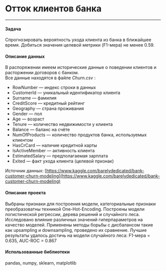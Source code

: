 # Отток клиентов банка
---
#### Задача
Спрогнозировать вероятность ухода клиента из банка в ближайшее время. Добиться значения целевой метрики (F1-мера) не менее 0.59.
#### Описание данных
В распоряжении имеем исторические данные о поведении клиентов и расторжении договоров с банком.  
Все данные находятся в файле *Churn.csv* : 

+ RowNumber — индекс строки в данных
+ CustomerId — уникальный идентификатор клиента
+ Surname — фамилия
+ CreditScore — кредитный рейтинг
+ Geography — страна проживания
+ Gender — пол
+ Age — возраст
+ Tenure — количество недвижимости у клиента
+ Balance — баланс на счёте
+ NumOfProducts — количество продуктов банка, используемых клиентом
+ HasCrCard — наличие кредитной карты
+ IsActiveMember — активность клиента
+ EstimatedSalary — предполагаемая зарплата  
+ Exited — факт ухода клиента (целевой признак)

Источник данных: [https://www.kaggle.com/barelydedicated/bank-customer-churn-modeling](https://www.kaggle.com/barelydedicated/bank-customer-churn-modeling)
#### Описание проекта
Выбраны признаки для построения модели, категориальные признаки преобразоватны техникой One-Hot-Encoding.
Построены модели логистической регрессии, дерева решений и случайного леса. Исследовано влияние различных значений гиперпараметров на качество моделей. Применены методы борьбы с дисбалансом такие как upsampling и downsampling, проведено их сравнение.
Лучшие результаты удалось достичь на модели случайного леса: F1-мера = 0.635, AUC-ROC = 0.867
#### Использованные библиотеки
pandas, numpy, sklearn, matplotlib